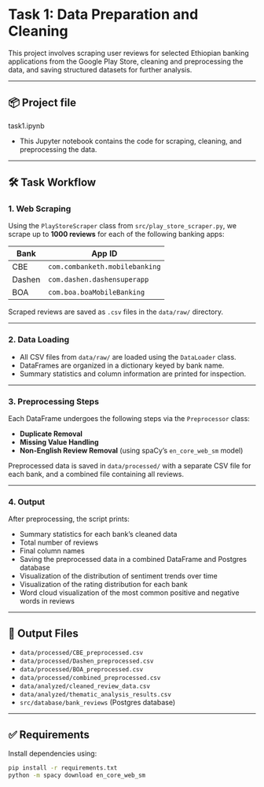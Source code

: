 # Task 1: Data Preparation and Cleaning

This project involves scraping user reviews for selected Ethiopian banking applications from the Google Play Store, cleaning and preprocessing the data, and saving structured datasets for further analysis.

---

## 📦 Project file

task1.ipynb
- This Jupyter notebook contains the code for scraping, cleaning, and preprocessing the data.


---

## 🛠️ Task Workflow

### 1. Web Scraping

Using the `PlayStoreScraper` class from `src/play_store_scraper.py`, we scrape up to **1000 reviews** for each of the following banking apps:

| Bank     | App ID                              |
|----------|-------------------------------------|
| CBE      | `com.combanketh.mobilebanking`      |
| Dashen   | `com.dashen.dashensuperapp`         |
| BOA      | `com.boa.boaMobileBanking`          |

Scraped reviews are saved as `.csv` files in the `data/raw/` directory.

---

### 2. Data Loading

- All CSV files from `data/raw/` are loaded using the `DataLoader` class.
- DataFrames are organized in a dictionary keyed by bank name.
- Summary statistics and column information are printed for inspection.

---

### 3. Preprocessing Steps

Each DataFrame undergoes the following steps via the `Preprocessor` class:

- **Duplicate Removal**
- **Missing Value Handling**
- **Non-English Review Removal** (using spaCy’s `en_core_web_sm` model)

Preprocessed data is saved in `data/processed/` with a separate CSV file for each bank, and a combined file containing all reviews.

---

### 4. Output

After preprocessing, the script prints:

- Summary statistics for each bank’s cleaned data
- Total number of reviews
- Final column names
- Saving the preprocessed data in a combined DataFrame and Postgres database
-  Visualization of the distribution of sentiment trends over time
- Visualization of the rating distribution for each bank
- Word cloud visualization of the most common positive and negative words in reviews
---

## 💾 Output Files

- `data/processed/CBE_preprocessed.csv`
- `data/processed/Dashen_preprocessed.csv`
- `data/processed/BOA_preprocessed.csv`
- `data/processed/combined_preprocessed.csv`
- `data/analyzed/cleaned_review_data.csv`
- `data/analyzed/thematic_analysis_results.csv`
- `src/database/bank_reviews` (Postgres database)

---

## ✅ Requirements

Install dependencies using:

```bash
pip install -r requirements.txt
python -m spacy download en_core_web_sm
